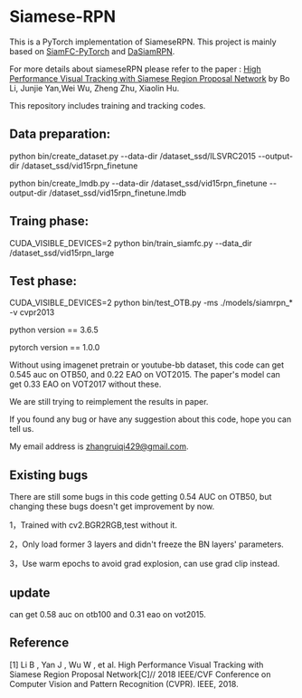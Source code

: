 # Siamese-RPN

This is a PyTorch implementation of SiameseRPN. This project is mainly based on [SiamFC-PyTorch](https://github.com/StrangerZhang/SiamFC-PyTorch) and [DaSiamRPN](https://github.com/foolwood/DaSiamRPN).

For more details about siameseRPN please refer to the paper : [High Performance Visual Tracking with Siamese Region Proposal Network](http://openaccess.thecvf.com/content_cvpr_2018/papers/Li_High_Performance_Visual_CVPR_2018_paper.pdf) by Bo Li, Junjie Yan,Wei Wu, Zheng Zhu, Xiaolin Hu.

This repository includes training and tracking codes. 

## Data preparation:

python bin/create_dataset.py --data-dir /dataset_ssd/ILSVRC2015 --output-dir /dataset_ssd/vid15rpn_finetune

python bin/create_lmdb.py --data-dir /dataset_ssd/vid15rpn_finetune --output-dir /dataset_ssd/vid15rpn_finetune.lmdb

## Traing phase:

CUDA_VISIBLE_DEVICES=2 python bin/train_siamfc.py --data_dir /dataset_ssd/vid15rpn_large

## Test phase:

CUDA_VISIBLE_DEVICES=2 python bin/test_OTB.py -ms ./models/siamrpn_* -v cvpr2013

python version == 3.6.5

pytorch version == 1.0.0

Without using imagenet pretrain or youtube-bb dataset, this code can get 0.545 auc on OTB50, and 0.22 EAO on VOT2015. The paper's model can get 0.33 EAO on VOT2017 without these.

We are still trying to reimplement the results in paper.

If you found any bug or have any suggestion about this code, hope you can tell us. 

My email address is zhangruiqi429@gmail.com. 

## Existing bugs

There are still some bugs in this code getting 0.54 AUC on OTB50, but changing these bugs doesn't get improvement by now. 

1，Trained with cv2.BGR2RGB,test without it.

2，Only load former 3 layers and didn't freeze the BN layers' parameters.

3，Use warm epochs to avoid grad explosion, can use grad clip instead.

## update

can get 0.58 auc on otb100 and 0.31 eao on vot2015. 

## Reference

[1] Li B , Yan J , Wu W , et al. High Performance Visual Tracking with Siamese Region Proposal Network[C]// 2018 IEEE/CVF Conference on Computer Vision and Pattern Recognition (CVPR). IEEE, 2018.